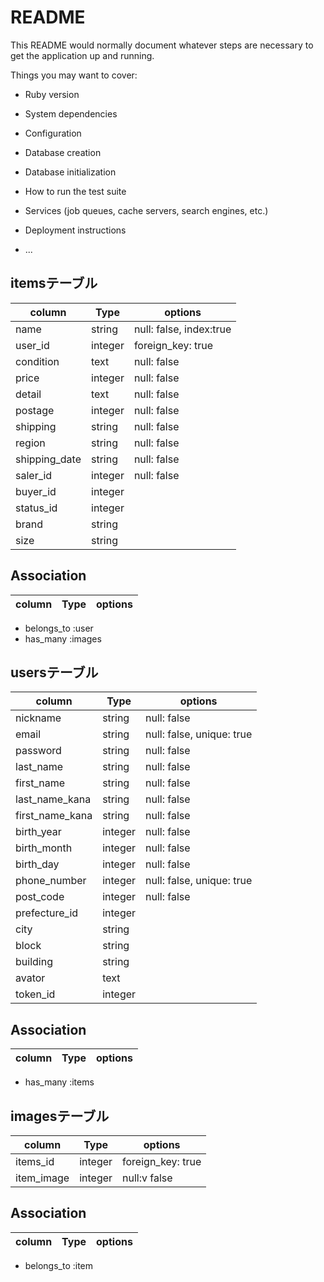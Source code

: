 # README

This README would normally document whatever steps are necessary to get the
application up and running.

Things you may want to cover:

* Ruby version

* System dependencies

* Configuration

* Database creation

* Database initialization

* How to run the test suite

* Services (job queues, cache servers, search engines, etc.)

* Deployment instructions

* ...

## itemsテーブル
|column|Type|options|
|------|----|-------|
|name|string|null: false, index:true|
|user_id|integer|foreign_key: true|
|condition|text|null: false|
|price|integer|null: false|
|detail|text|null: false|
|postage|integer|null: false|
|shipping|string|null: false|
|region|string|null: false|
|shipping_date|string|null: false|
|saler_id|integer|null: false|
|buyer_id|integer|
|status_id|integer|
|brand|string|
|size|string|

## Association
|column|Type|options|
|------|----|-------|
- belongs_to :user
- has_many :images

## usersテーブル
|column|Type|options|
|------|----|-------|
|nickname|string|null: false|
|email|string|null: false, unique: true|
|password|string|null: false|
|last_name|string|null: false|
|first_name|string|null: false|
|last_name_kana|string|null: false|
|first_name_kana|string|null: false|
|birth_year|integer|null: false|
|birth_month|integer|null: false|
|birth_day|integer|null: false|
|phone_number|integer|null: false, unique: true|
|post_code|integer|null: false|
|prefecture_id|integer|
|city|string|
|block|string|
|building|string|
|avator|text|
|token_id|integer|

## Association
|column|Type|options|
|------|----|-------|
- has_many :items

## imagesテーブル
|column|Type|options|
|------|----|-------|
|items_id|integer|foreign_key: true|
|item_image|integer|null:v false|

## Association
|column|Type|options|
|------|----|-------|
- belongs_to :item
